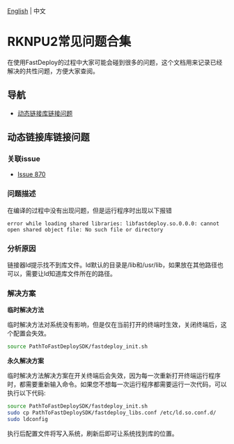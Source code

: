 [English](../../../en/faq/rknpu2/issues.md) | 中文
# RKNPU2常见问题合集

在使用FastDeploy的过程中大家可能会碰到很多的问题，这个文档用来记录已经解决的共性问题，方便大家查阅。

## 导航

- [动态链接库链接问题](#动态链接库链接问题)

## 动态链接库链接问题

### 关联issue

- [Issue 870](https://github.com/PaddlePaddle/FastDeploy/issues/870)

### 问题描述

在编译的过程中没有出现问题，但是运行程序时出现以下报错
```text
error while loading shared libraries: libfastdeploy.so.0.0.0: cannot open shared object file: No such file or directory
```

### 分析原因

链接器ld提示找不到库文件。ld默认的目录是/lib和/usr/lib，如果放在其他路径也可以，需要让ld知道库文件所在的路径。

### 解决方案

**临时解决方法**

临时解决方法对系统没有影响，但是仅在当前打开的终端时生效，关闭终端后，这个配置会失效。

```bash
source PathToFastDeploySDK/fastdeploy_init.sh
```

**永久解决方案**

临时解决方法解决方案在开关终端后会失效，因为每一次重新打开终端运行程序时，都需要重新输入命令。如果您不想每一次运行程序都需要运行一次代码，可以执行以下代码:
```bash
source PathToFastDeploySDK/fastdeploy_init.sh
sudo cp PathToFastDeploySDK/fastdeploy_libs.conf /etc/ld.so.conf.d/
sudo ldconfig
```
执行后配置文件将写入系统，刷新后即可让系统找到库的位置。
